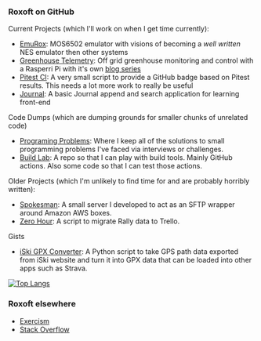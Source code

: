 ### Roxoft on GitHub

Current Projects (which I'll work on when I get time currently): 
 - [EmuRox](https://github.com/rossdrew/emuRox): MOS6502 emulator with visions of becoming a *well written* NES emulator then other systems
 - [Greenhouse Telemetry](https://github.com/rossdrew/greenhouse-telemetry): Off grid greenhouse monitoring and control with a Rasperri Pi with it's own [blog series](https://dev.to/rossdrew/series/1097)
 - [Pitest CI](https://github.com/rossdrew/PitestCI): A very small script to provide a GitHub badge based on Pitest results.  This needs a lot more work to really be useful
 - [Journal](https://github.com/rossdrew/journal): A basic Journal append and search application for learning front-end

Code Dumps (which are dumping grounds for smaller chunks of unrelated code)
 - [Programing Problems](https://github.com/rossdrew/programmingproblems): Where I keep all of the solutions to small programming problems I've faced via interviews or challenges.
 - [Build Lab](https://github.com/rossdrew/build-lab): A repo so that I can play with build tools.  Mainly GitHub actions.  Also some code so that I can test those actions.

Older Projects (which I'm unlikely to find time for and are probably horribly written):
 - [Spokesman](https://github.com/rossdrew/Spokesman-SFTP): A small server I developed to act as an SFTP wrapper around Amazon AWS boxes.
 - [Zero Hour](https://github.com/rossdrew/ZeroHour): A script to migrate Rally data to Trello.  

Gists
 - [iSki GPX Converter](https://gist.github.com/rossdrew/510bcfe76aacd30a700216a02bee25eb): A Python script to take GPS path data exported from iSki website and turn it into GPX data that can be loaded into other apps such as Strava.

[![Top Langs](https://github-readme-stats.vercel.app/api/top-langs/?username=rossdrew&layout=compact)](http://github.com/rossdrew)


### Roxoft elsewhere

- [Exercism](https://exercism.org/profiles/rossdrew)
- [Stack Overflow](https://stackoverflow.com/users/2075524/ross-drew)
